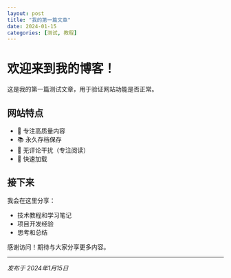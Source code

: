 ```yaml
---
layout: post
title: "我的第一篇文章"
date: 2024-01-15
categories: [测试, 教程]
---
```


# 欢迎来到我的博客！

这是我的第一篇测试文章，用于验证网站功能是否正常。

## 网站特点

- 🎯 专注高质量内容
- 📚 永久存档保存
- 💬 无评论干扰（专注阅读）
- 🚀 快速加载

## 接下来

我会在这里分享：
- 技术教程和学习笔记
- 项目开发经验
- 思考和总结

感谢访问！期待与大家分享更多内容。

---
*发布于 2024年1月15日*
